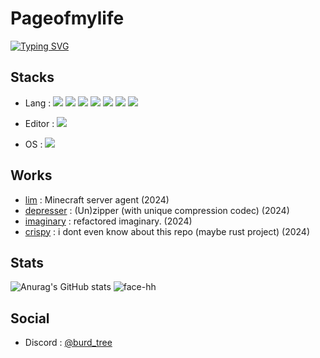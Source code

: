 # Pageofmylife
[![Typing SVG](https://readme-typing-svg.demolab.com?font=Do+Hyeon&size=25&pause=1000&random=false&width=435&lines=Page+of+my+life;Touch+some+grass;I+want+to+make+good+pfp)](https://git.io/typing-svg)

## Stacks

- Lang : <img src="https://img.shields.io/badge/Python-black?style=flat&logo=Python&logoColor=3776AB"/> <img src="https://img.shields.io/badge/Markdown-black?style=flat&logo=markdown&logoColor=white"/> <img src="https://img.shields.io/badge/Git-black?style=flat&logo=git&logoColor=F05032"/> <img src="https://img.shields.io/badge/Rust-black?style=flat&logo=Rust&logoColor=FFFFFF"/> <img src="https://img.shields.io/badge/Next.js-black?style=flat&logo=Next.js&logoColor=FFFFFF"/> <img src="https://img.shields.io/badge/React-black?style=flat&logo=React&logoColor=#61DAFB"/> <img src="https://img.shields.io/badge/Json-black?style=flat&logo=Json&logoColor=FFFFFF"/>

- Editor : <img src="https://img.shields.io/badge/VSCode-black?style=flat&logo=visualstudiocode&logoColor=007ACC"/>

- OS : <img src="https://img.shields.io/badge/Windows-black?style=flat&logo=Windows&logoColor=0078D4"/>

## Works
- [lim](https://github.com/pageofmylife/lim) : Minecraft server agent (2024)
- [depresser](https://github.com/pageofmylife/depresser) : (Un)zipper (with unique compression codec) (2024)
- [imaginary](https://github.com/pageofmylife/imaginary) : refactored imaginary. (2024)
- [crispy](https://github.com/pageofmylife/crispy) : i dont even know about this repo (maybe rust project) (2024)

## Stats
![Anurag's GitHub stats](https://github-readme-stats.vercel.app/api?username=pageofmylife)
![face-hh](https://github-readme-stats.vercel.app/api/top-langs?username=pageofmylife&show_icons=true&theme=tokyonight&layout=compact)

## Social
- Discord : <a href="https://discord.com/users/1051121269355073588">@burd_tree</a>

